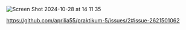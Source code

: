 
![Screen Shot 2024-10-28 at 14 11 35](https://github.com/user-attachments/assets/36b12254-cad0-43e8-a8c5-e12b1972c3c7)

https://github.com/aprilia55/praktikum-5/issues/2#issue-2621501062
